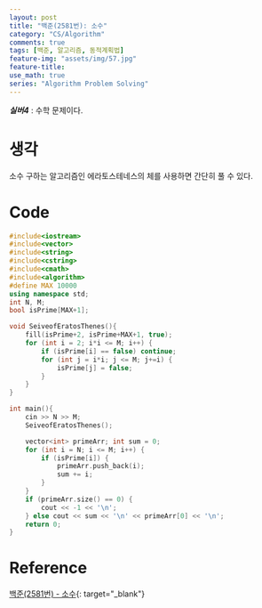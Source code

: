 ```yaml
---
layout: post
title: "백준(2581번): 소수"
category: "CS/Algorithm"
comments: true
tags: [백준, 알고리즘, 동적계획법]
feature-img: "assets/img/57.jpg"
feature-title:
use_math: true
series: "Algorithm Problem Solving"
---
```


**_실버4_** : 수학 문제이다.

# 생각

소수 구하는 알고리즘인 에라토스테네스의 체를 사용하면 간단히 풀 수 있다.

# Code

```c++
#include<iostream>
#include<vector>
#include<string>
#include<cstring>
#include<cmath>
#include<algorithm>
#define MAX 10000
using namespace std;
int N, M;
bool isPrime[MAX+1];

void SeiveofEratosThenes(){
    fill(isPrime+2, isPrime+MAX+1, true);
    for (int i = 2; i*i <= M; i++) {
        if (isPrime[i] == false) continue;
        for (int j = i*i; j <= M; j+=i) {
            isPrime[j] = false;
        }
    }
}

int main(){
    cin >> N >> M;
    SeiveofEratosThenes();

    vector<int> primeArr; int sum = 0;
    for (int i = N; i <= M; i++) {
        if (isPrime[i]) {
            primeArr.push_back(i);
            sum += i;
        }
    }
    if (primeArr.size() == 0) {
        cout << -1 << '\n';
    } else cout << sum << '\n' << primeArr[0] << '\n';
    return 0;
}
```

# Reference

[백준(2581번) - 소수](https://www.acmicpc.net/problem/2581){: target="\_blank"}
